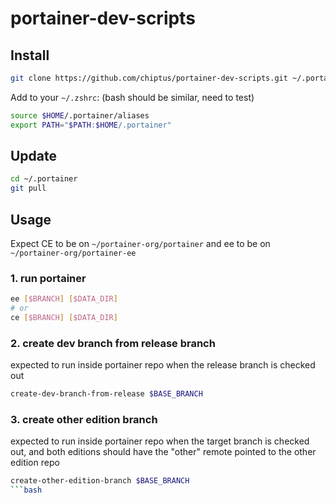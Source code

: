 # portainer-dev-scripts

## Install

```bash
git clone https://github.com/chiptus/portainer-dev-scripts.git ~/.portainer
```

Add to your `~/.zshrc`:
(bash should be similar, need to test)

```bash
source $HOME/.portainer/aliases
export PATH="$PATH:$HOME/.portainer"
```

## Update

```bash
cd ~/.portainer
git pull
```

## Usage

Expect CE to be on `~/portainer-org/portainer` and ee to be on `~/portainer-org/portainer-ee`

### 1. run portainer

```bash
ee [$BRANCH] [$DATA_DIR]
# or
ce [$BRANCH] [$DATA_DIR]
```

### 2. create dev branch from release branch

expected to run inside portainer repo when the release branch is checked out

```bash
create-dev-branch-from-release $BASE_BRANCH
```

### 3. create other edition branch

expected to run inside portainer repo when the target branch is checked out, and both editions should have the "other" remote pointed to the other edition repo

````bash
create-other-edition-branch $BASE_BRANCH
```bash
````
